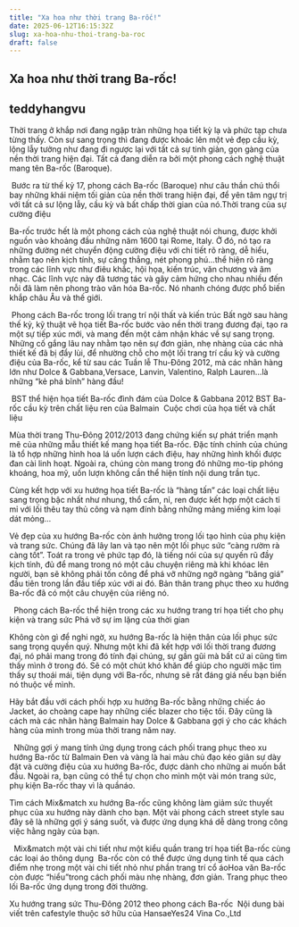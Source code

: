 ```yaml
---
title: "Xa hoa như thời trang Ba-rốc!"
date: 2025-06-12T16:15:32Z
slug: xa-hoa-nhu-thoi-trang-ba-roc
draft: false
---
```


## Xa hoa như thời trang Ba-rốc!

## teddyhangvu

Thời trang ở khắp nơi đang ngập tràn những họa tiết kỳ lạ và phức tạp chưa từng thấy.  Còn sự sang trọng thì đang được khoác lên một vẻ đẹp cầu kỳ, lộng lẫy tưởng như đang đi ngược lại với tất cả sự tinh giản, gọn gàng của nền thời trang hiện đại. Tất cả đang diễn ra bởi một phong cách nghệ thuật mang tên Ba-rốc (Baroque).
 
​ 
Bước ra từ thế kỷ 17, phong cách Ba-rốc (Baroque) như câu thần chú thổi bay những khái niệm tối giản của nền thời trang hiện đại, để yên tâm ngự trị với tất cả sư lộng lẫy, cầu kỳ và bất chấp thời gian của nó.​ 
Thời trang của sự cường điệu
 
Ba-rốc trước hết là một phong cách của nghệ thuật nói chung, được khởi nguồn vào khoảng đầu những năm 1600 tại Rome, Italy. Ở đó, nó tạo ra những đường nét chuyển động cường điệu với chi tiết rõ ràng, dễ hiểu, nhằm tạo nên kịch tính, sự căng thẳng, nét phong phú…thể hiện rõ ràng trong các lĩnh vực như điêu khắc, hội họa, kiến trúc, văn chương và âm nhạc. Các lĩnh vực này đã tương tác và gây cảm hứng cho nhau nhiều đến nỗi đã làm nên phong trào văn hóa Ba-rốc. Nó nhanh chóng được phổ biến khắp châu Âu và thế giới.
 
​ 
Phong cách Ba-rốc trong lối trang trí nội thất và kiến trúc​ 
Bất ngờ sau hàng thế kỷ, kỹ thuật vẽ họa tiết Ba-rốc bước vào nền thời trang đương đại, tạo ra một sự tiếp xúc mới, và mang đến một cảm nhận khác về sự sang trọng. Những cố gắng lâu nay nhằm tạo nên sự đơn giản, nhẹ nhàng của các nhà thiết kế đã bị đẩy lùi, để nhường chỗ cho một lối trang trí cầu kỳ và cường điệu của Ba-rốc, kể từ sau các Tuần lễ Thu-Đông 2012, mà các nhãn hàng lớn như Dolce & Gabbana,Versace, Lanvin, Valentino, Ralph Lauren…là những “kẻ phá bĩnh” hàng đầu!
 
​ 
BST thể hiện họa tiết Ba-rốc đình đám của Dolce & Gabbana 2012​ ​​ 
BST Ba-rốc cầu kỳ trên chất liệu ren của Balmain​ 
​ 
Cuộc chơi của họa tiết và chất liệu
 
Mùa thời trang Thu-Đông 2012/2013 đang chứng kiến sự phát triển mạnh mẽ của những mẫu thiết kế mang họa tiết Ba-rốc. Đặc tính chính của chúng là tổ hợp những hình hoa lá uốn lượn cách điệu, hay những hình khối được đan cài linh hoạt. Ngoài ra, chúng còn mang trong đó những mo-tip phóng khoáng, hoa mỹ, uốn lượn không cần thể hiện tính nội dung trần tục.
 
Cùng kết hợp với xu hướng họa tiết Ba-rốc là “hàng tấn” các loại chất liệu sang trọng bậc nhất như nhung, thổ cẩm, nỉ, ren được kết hợp một cách tỉ mỉ với lối thêu tay thủ công và nạm đính bằng những mảng miếng kim loại dát mỏng…
 

 

 
 
Vẻ đẹp của xu hướng Ba-rốc còn ảnh hưởng trong lối tạo hình của phụ kiện và trang sức. Chúng đã lây lan và tạo nên một lối phục sức “càng rườm rà càng tốt”. Toát ra trong vẻ phức tạp đó, là tiếng nói của sự quyến rũ đầy kịch tính, đủ để mang trong nó một câu chuyện riêng mà khi khóac lên người, bạn sẽ không phải tốn công để phá vỡ những ngỡ ngàng “băng giá” đầu tiên trong lần đầu tiếp xúc với ai đó. Bản thân trang phục theo xu hướng Ba-rốc đã có một câu chuyện của riêng nó.
 
​ ​​ 
 Phong cách Ba-rốc thể hiện trong các xu hướng trang trí họa tiết cho phụ kiện và trang sức​ 
Phá vỡ sự im lặng của thời gian
 
Không còn gì để nghi ngờ, xu hướng Ba-rốc là hiện thân của lối phục sức sang trọng quyền quý. Nhưng một khi đã kết hợp với lối thời trang đương đại, nó phải mang trong đó tính đại chúng, sự gần gũi mà bất cứ ai cũng tìm thấy mình ở trong đó. Sẽ có một chút khó khăn để giúp cho người mặc tìm thấy sự thoái mái, tiện dụng với Ba-rốc, nhưng sẽ rất đáng giá nếu bạn biến nó thuộc về mình.
 
Hãy bắt đầu với cách phối hợp xu hướng Ba-rốc bằng những chiếc áo Jacket, áo choàng cape hay những ciếc blazer cho tiệc tối. Đây cũng là cách mà các nhãn hàng Balmain hay Dolce & Gabbana gợi ý cho các khách hàng của mình trong mùa thời trang năm nay.
 
​ ​​ 
Những gợi ý mang tính ứng dụng trong cách phối trang phục theo xu hướng Ba-rốc từ Balmain​ 
Đen và vàng là hai màu chủ đạo kéo giãn sự dày đặt và cường điệu của xu hướng Ba-rốc, được dành cho những ai muốn bắt đầu. Ngoài ra, bạn cũng có thể tự chọn cho mình một vài món trang sức, phụ kiện Ba-rốc thay vì là quầnáo.
 
Tìm cách Mix&match xu hướng Ba-rốc cũng không làm giảm sức thuyết phục của xu hướng này dành cho bạn. Một vài phong cách street style sau đây sẽ là những gợi ý sáng suốt, và được ứng dụng khá dễ dàng trong công việc hằng ngày của bạn.
 
​ ​​ 
Mix&match một vài chi tiết như một kiểu quần trang trí họa tiết Ba-rốc cùng các loại áo thông dụng​ ​​ 
 Ba-rốc còn có thể được ứng dụng tinh tế qua cách điểm nhẹ trong một vài chi tiết nhỏ như phần trang trí cổ áo​ ​​ 
Hoa văn Ba-rốc còn được “hiểu”trong cách phối màu nhẹ nhàng, đơn giản.​ ​​ 
Trang phục theo lối Ba-rốc ứng dụng trong đời thường.​ 
 
​Xu hướng trang sức Thu-Đông 2012 theo phong cách Ba-rốc​ 
​ ​Nội dung bài viết trên cafestyle thuộc sở hữu của HansaeYes24 Vina Co.,Ltd​